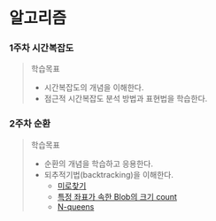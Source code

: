  # 알고리즘

### 1주차 시간복잡도 
> 학습목표 
> - 시간복잡도의 개념을 이해한다.
> - 점근적 시간복잡도 분석 방법과 표현법을 학습한다. 

### 2주차 순환 
> 학습목표
> - 순환의 개념을 학습하고 응용한다.
> - 되추적기법(backtracking)을 이해한다.
>   - [미로찾기](https://github.com/gangintheremark/study/blob/master/%EC%95%8C%EA%B3%A0%EB%A6%AC%EC%A6%98/%EC%88%9C%ED%99%98/%EB%AF%B8%EB%A1%9C%EC%B0%BE%EA%B8%B0.java)
>   - [특정 좌표가 속한 Blob의 크기 count](https://github.com/gangintheremark/study/blob/master/%EC%95%8C%EA%B3%A0%EB%A6%AC%EC%A6%98/%EC%88%9C%ED%99%98/Counting%20cells%20in%20a%20blob.java)
>   - [N-queens](https://github.com/gangintheremark/study/blob/master/%EC%95%8C%EA%B3%A0%EB%A6%AC%EC%A6%98/%EC%88%9C%ED%99%98/N-Queens.java)